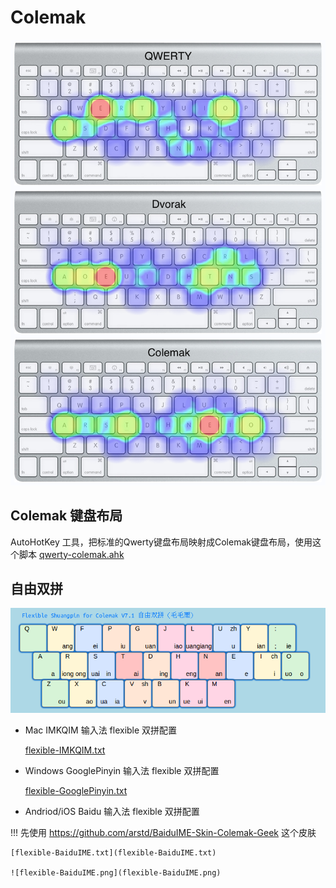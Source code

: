 Colemak
=======

![hots-qwerty-dvorak-colemak.png](hots-qwerty-dvorak-colemak.png)


Colemak 键盘布局
-------------------------------

AutoHotKey 工具，把标准的Qwerty键盘布局映射成Colemak键盘布局，使用这个脚本 [qwerty-colemak.ahk](qwerty-colemak.ahk)


自由双拼
-------

![flexible.png](flexible.png)

* Mac IMKQIM 输入法 flexible 双拼配置

    [flexible-IMKQIM.txt](flexible-IMKQIM.txt)

* Windows GooglePinyin 输入法 flexible 双拼配置

    [flexible-GooglePinyin.txt](flexible-GooglePinyin.txt)

* Andriod/iOS Baidu 输入法 flexible 双拼配置


!!! 先使用 https://github.com/arstd/BaiduIME-Skin-Colemak-Geek 这个皮肤


    [flexible-BaiduIME.txt](flexible-BaiduIME.txt)

    ![flexible-BaiduIME.png](flexible-BaiduIME.png)
